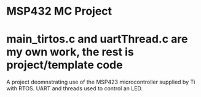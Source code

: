 # MSP432 MC Project
# main_tirtos.c and uartThread.c are my own work, the rest is project/template code
A project deomnstrating use of the MSP423 microcontroller supplied by Ti with RTOS. UART and threads used to control an LED. 
